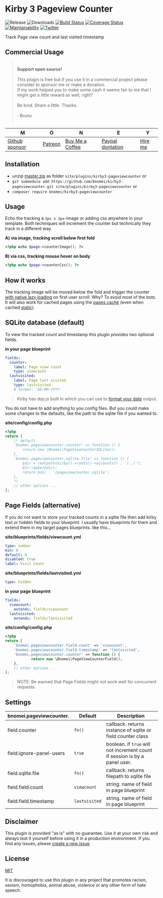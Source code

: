 # Kirby 3 Pageview Counter

![Release](https://flat.badgen.net/packagist/v/bnomei/kirby3-pageviewcounter?color=ae81ff)
![Downloads](https://flat.badgen.net/packagist/dt/bnomei/kirby3-pageviewcounter?color=272822)
[![Build Status](https://flat.badgen.net/travis/bnomei/kirby3-pageviewcounter)](https://travis-ci.com/bnomei/kirby3-pageviewcounter)
[![Coverage Status](https://flat.badgen.net/coveralls/c/github/bnomei/kirby3-pageviewcounter)](https://coveralls.io/github/bnomei/kirby3-pageviewcounter) 
[![Maintainability](https://flat.badgen.net/codeclimate/maintainability/bnomei/kirby3-pageviewcounter)](https://codeclimate.com/github/bnomei/kirby3-pageviewcounter) 
[![Twitter](https://flat.badgen.net/badge/twitter/bnomei?color=66d9ef)](https://twitter.com/bnomei)

Track Page view count and last visited timestamp

## Commercial Usage

> <br>
> <b>Support open source!</b><br><br>
> This plugin is free but if you use it in a commercial project please consider to sponsor me or make a donation.<br>
> If my work helped you to make some cash it seems fair to me that I might get a little reward as well, right?<br><br>
> Be kind. Share a little. Thanks.<br><br>
> &dash; Bruno<br>
> &nbsp; 

| M | O | N | E | Y |
|---|----|---|---|---|
| [Github sponsor](https://github.com/sponsors/bnomei) | [Patreon](https://patreon.com/bnomei) | [Buy Me a Coffee](https://buymeacoff.ee/bnomei) | [Paypal dontation](https://www.paypal.me/bnomei/15) | [Hire me](mailto:b@bnomei.com?subject=Kirby) |

## Installation

- unzip [master.zip](https://github.com/bnomei/kirby3-pageviewcounter/archive/master.zip) as folder `site/plugins/kirby3-pageviewcounter` or
- `git submodule add https://github.com/bnomei/kirby3-pageviewcounter.git site/plugins/kirby3-pageviewcounter` or
- `composer require bnomei/kirby3-pageviewcounter`

## Usage

Echo the tracking a `1px x 1px`-image or adding css anywhere in your template. Both techniques will increment the counter but technically they track in a different way.

**A) via image, tracking scroll below first fold**
```php
<?php echo $page->counterImage(); ?>
```

**B) via css, tracking mouse hover on body**
```php
<?php echo $page->counterCss(); ?>
```

## How it works

The tracking image will be moved below the fold and trigger the counter [with native lazy loading](https://caniuse.com/#feat=loading-lazy-attr) on first user scroll. Why? To avoid most of the bots. It will also work for cached pages using the [pages cache](https://getkirby.com/docs/reference/system/options/cache) (even when cached [static](https://github.com/getkirby/staticache)).

## SQLite database (default)

To view the tracked count and timestamp this plugin provides two optional fields.

**in your page blueprint**
```yml
fields:
  counter:
    label: Page view count
    type: viewcount
  lastvisited:
    label: Page last visited
    type: lastvisited
    # format: 'DD-MM-YYYY'
```

> Kirby has *day.js* built in which you can use to [format your date](https://day.js.org/docs/en/display/format) output.

You do not have to add anything to you config files. But you could make some changes to the defaults, like the path to the sqlite file if you wanted to.

**site/config/config.php**
```php
<?php
return [
    /* default 
    'bnomei.pageviewcounter.counter' => function () {
        return new \Bnomei\PageViewCounterSQLite();
    },
    'bnomei.pageviewcounter.sqlite.file' => function () {
        $dir = realpath(kirby()->roots()->accounts() . '/../');
        Dir::make($dir);
        return $dir . '/pageviewcounter.sqlite';
    },
    */
    // other options ...
];
```

## Page Fields (alternative)

If you do not want to store your tracked counts in a sqlite file then add kirby text or hidden fields to your blueprint. I usually have blueprints for them and extend them in my target pages blueprints. like this...

**site/blueprints/fields/viewcount.yml**
```yml
type: number
min: 0
default: 0
disabled: true
label: Visit Count
```

**site/blueprints/fields/lastvisited.yml**
```yml
type: hidden
```

**in your page blueprint**
```yml
fields:
  viewcount:
    extends: fields/viewcount
  lastvisited:
    extends: fields/lastvisited
```

**site/config/config.php**
```php
<?php
return [ 
    'bnomei.pageviewcounter.field.count' => 'viewcount',
    'bnomei.pageviewcounter.field.timestamp' => 'lastvisited',
    'bnomei.pageviewcounter.counter' => function () {
            return new \Bnomei\PageViewCounterField();
    },
    // other options ...
];
```

> NOTE: Be warned that Page Fields might not work well for concurrent requests.

## Settings

| bnomei.pageviewcounter.            | Default        | Description               |            
|---------------------------|----------------|---------------------------|
| field.counter | `fn()` | callback. returns instance of sqlite or field counter class |
| field.ignore-panel-users | `true` | boolean. if `true` will not increment count if session is by a panel user. |
| field.sqlite.file | `fn()` | callback. returns filepath to sqlite file |
| field.field.count | `viewcount` | string. name of field in page blueprint |
| field.field.timestamp | `lastvisited` | string. name of field in page blueprint |

## Disclaimer

This plugin is provided "as is" with no guarantee. Use it at your own risk and always test it yourself before using it in a production environment. If you find any issues, please [create a new issue](https://github.com/bnomei/kirby3-pageviewcounter/issues/new).

## License

[MIT](https://opensource.org/licenses/MIT)

It is discouraged to use this plugin in any project that promotes racism, sexism, homophobia, animal abuse, violence or any other form of hate speech.
